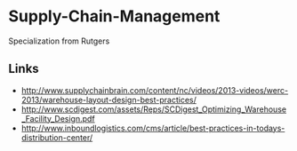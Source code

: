 # Supply-Chain-Management
Specialization from Rutgers


## Links
- http://www.supplychainbrain.com/content/nc/videos/2013-videos/werc-2013/warehouse-layout-design-best-practices/
- http://www.scdigest.com/assets/Reps/SCDigest_Optimizing_Warehouse_Facility_Design.pdf
- http://www.inboundlogistics.com/cms/article/best-practices-in-todays-distribution-center/
